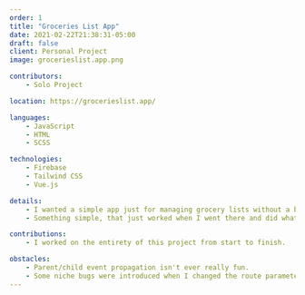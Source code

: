 ```yaml
---
order: 1
title: "Groceries List App"
date: 2021-02-22T21:38:31-05:00
draft: false
client: Personal Project
image: grocerieslist.app.png

contributors:
    - Solo Project

location: https://grocerieslist.app/

languages:
    - JavaScript
    - HTML
    - SCSS

technologies:
    - Firebase
    - Tailwind CSS
    - Vue.js

details:
    - I wanted a simple app just for managing grocery lists without a bunch of ads or needing to sign in.
    - Something simple, that just worked when I went there and did what I needed it to do; and this is the concept I came up with.

contributions:
    - I worked on the entirety of this project from start to finish.

obstacles:
    - Parent/child event propagation isn't ever really fun.
    - Some niche bugs were introduced when I changed the route parameter to use uuidv4 instead of just the index of the lists array in the central application store. Other than that it was a smooth and easy project.
---
```


